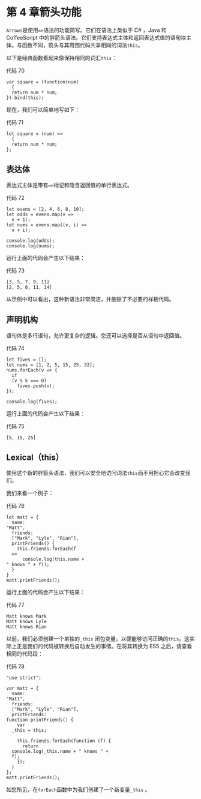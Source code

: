 # 第 4 章箭头功能

`Arrows`是使用`=>`语法的功能简写。它们在语法上类似于 C# ，Java 和 CoffeeScript 中的胖箭头语法。它们支持表达式主体和返回表达式值的语句块主体。与函数不同，箭头与其周围代码共享相同的词法`this`。

以下是经典函数看起来像保持相同的词汇`this`：

代码 70

```
var square = (function(num)
  {
  return num * num;
}).bind(this);

```

现在，我们可以简单地写如下：

代码 71

```
let square = (num) =>
  {
  return num * num;
};

```

## 表达体

表达式主体是带有`=>`标记和隐含返回值的单行表达式。

代码 72

```
let evens = [2, 4, 6, 8, 10];
let odds = evens.map(v =>
  v + 1);
let nums = evens.map((v, i) =>
  v + i);

console.log(odds);
console.log(nums);

```

运行上面的代码会产生以下结果：

代码 73

```
[3, 5, 7, 9, 11]
[2, 5, 8, 11, 14]

```

从示例中可以看出，这种新语法非常简洁，并删除了不必要的样板代码。

## 声明机构

语句体是多行语句，允许更复杂的逻辑。您还可以选择是否从语句中返回值。

代码 74

```
let fives = [];
let nums = [1, 2, 5, 15, 25, 32];
nums.forEach(v => {
  if
  (v % 5 === 0)
    fives.push(v);
});

console.log(fives);

```

运行上面的代码会产生以下结果：

代码 75

```
[5, 15, 25] 

```

## Lexical（this）

使用这个新的胖箭头语法，我们可以安全地访问词法`this`而不用担心它会改变我们。

我们来看一个例子：

代码 76

```
let matt = {
  name:
"Matt",
  friends:
  ["Mark", "Lyle", "Rian"],
  printFriends() {
    this.friends.forEach(f
  =>
      console.log(this.name +
" knows " + f));
  }
}
matt.printFriends();

```

运行上面的代码会产生以下结果：

代码 77

```
Matt knows Mark
Matt knows Lyle
Matt knows Rian 

```

以前，我们必须创建一个单独的`_this` 闭包变量，以便能够访问正确的`this`。这实际上正是我们的代码被转换后自动发生的事情。在将其转换为 ES5 之后，请查看相同的代码段：

代码 78

```
"use strict";

var matt = {
  name:
"Matt",
  friends:
  ["Mark", "Lyle", "Rian"],
  printFriends:
function printFriends() {
    var
  _this = this;

    this.friends.forEach(function (f) {
      return
  console.log(_this.name + " knows " +
  f);
    });
  }
};
matt.printFriends();

```

如您所见，在`forEach`函数中为我们创建了一个新变量`_this` 。